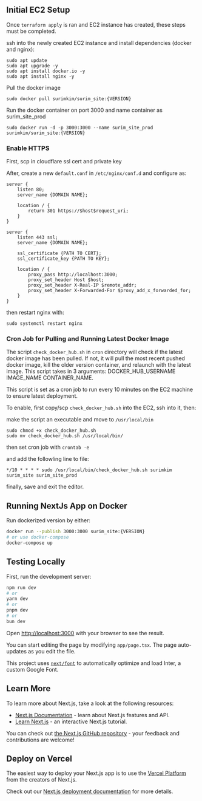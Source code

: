 ## Initial EC2 Setup

Once `terraform apply` is ran and EC2 instance has created, these steps must be completed.

ssh into the newly created EC2 instance and install dependencies (docker and nginx):

```
sudo apt update
sudo apt upgrade -y
sudo apt install docker.io -y
sudo apt install nginx -y 
```

Pull the docker image
```
sudo docker pull surimkim/surim_site:{VERSION}
```

Run the docker container on port 3000 and name container as surim_site_prod
```
sudo docker run -d -p 3000:3000 --name surim_site_prod surimkim/surim_site:{VERSION}
```

### Enable HTTPS ###
First, scp in cloudflare ssl cert and private key

After, create a new `default.conf` in `/etc/nginx/conf.d` and configure as:
```
server {
    listen 80;
    server_name {DOMAIN NAME};

    location / {
        return 301 https://$host$request_uri;
    }
}

server {
    listen 443 ssl;
    server_name {DOMAIN NAME};

    ssl_certificate {PATH TO CERT};
    ssl_certificate_key {PATH TO KEY};

    location / {
        proxy_pass http://localhost:3000;
        proxy_set_header Host $host;
        proxy_set_header X-Real-IP $remote_addr;
        proxy_set_header X-Forwarded-For $proxy_add_x_forwarded_for;
    }
}
```
then restart nginx with:
```
sudo systemctl restart nginx
```

### Cron Job for Pulling and Running Latest Docker Image ###
The script `check_docker_hub.sh` in `cron` directory will check if the latest docker image has been pulled. If not, it will pull the most recent pushed docker image, kill the older version container, and relaunch with the latest image. This script takes in 3 arguments: DOCKER_HUB_USERNAME IMAGE_NAME CONTAINER_NAME. 

This script is set as a cron job to run every 10 minutes on the EC2 machine to ensure latest deployment.

To enable, first copy/scp `check_docker_hub.sh` into the EC2, ssh into it, then:

make the script an executable and move to `/usr/local/bin`
```
sudo chmod +x check_docker_hub.sh
sudo mv check_docker_hub.sh /usr/local/bin/
```

then set cron job with `crontab -e`

and add the followling line to file:
```
*/10 * * * * sudo /usr/local/bin/check_docker_hub.sh surimkim surim_site surim_site_prod
```

finally, save and exit the editor.

## Running NextJs App on Docker

Run dockerized version by either:

```bash
docker run --publish 3000:3000 surim_site:{VERSION}
# or use docker-compose
docker-compose up
```

## Testing Locally

First, run the development server:

```bash
npm run dev
# or
yarn dev
# or
pnpm dev
# or
bun dev
```

Open [http://localhost:3000](http://localhost:3000) with your browser to see the result.

You can start editing the page by modifying `app/page.tsx`. The page auto-updates as you edit the file.

This project uses [`next/font`](https://nextjs.org/docs/basic-features/font-optimization) to automatically optimize and load Inter, a custom Google Font.

## Learn More

To learn more about Next.js, take a look at the following resources:

- [Next.js Documentation](https://nextjs.org/docs) - learn about Next.js features and API.
- [Learn Next.js](https://nextjs.org/learn) - an interactive Next.js tutorial.

You can check out [the Next.js GitHub repository](https://github.com/vercel/next.js/) - your feedback and contributions are welcome!

## Deploy on Vercel

The easiest way to deploy your Next.js app is to use the [Vercel Platform](https://vercel.com/new?utm_medium=default-template&filter=next.js&utm_source=create-next-app&utm_campaign=create-next-app-readme) from the creators of Next.js.

Check out our [Next.js deployment documentation](https://nextjs.org/docs/deployment) for more details.

